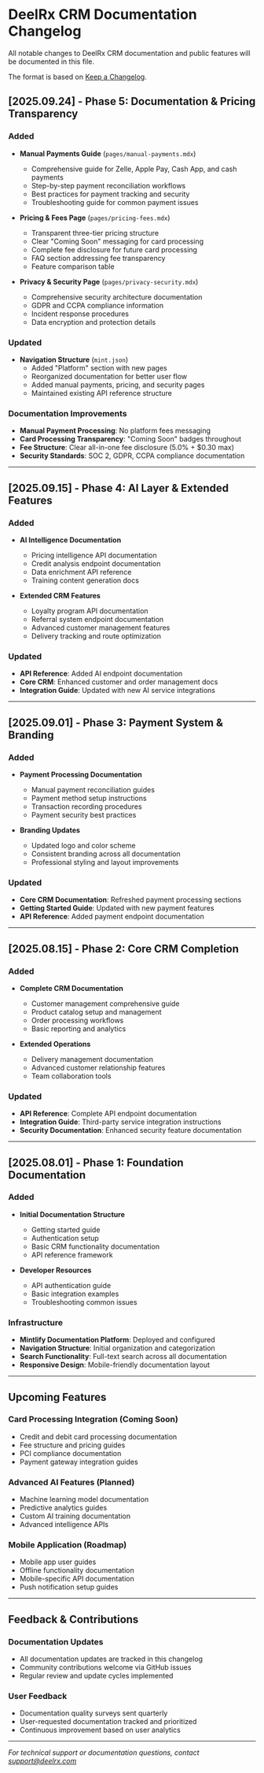 # DeelRx CRM Documentation Changelog

All notable changes to DeelRx CRM documentation and public features will be documented in this file.

The format is based on [Keep a Changelog](https://keepachangelog.com/en/1.0.0/).

## [2025.09.24] - Phase 5: Documentation & Pricing Transparency

### Added
- **Manual Payments Guide** (`pages/manual-payments.mdx`)
  - Comprehensive guide for Zelle, Apple Pay, Cash App, and cash payments
  - Step-by-step payment reconciliation workflows
  - Best practices for payment tracking and security
  - Troubleshooting guide for common payment issues

- **Pricing & Fees Page** (`pages/pricing-fees.mdx`)
  - Transparent three-tier pricing structure
  - Clear "Coming Soon" messaging for card processing
  - Complete fee disclosure for future card processing
  - FAQ section addressing fee transparency
  - Feature comparison table

- **Privacy & Security Page** (`pages/privacy-security.mdx`)
  - Comprehensive security architecture documentation
  - GDPR and CCPA compliance information
  - Incident response procedures
  - Data encryption and protection details

### Updated
- **Navigation Structure** (`mint.json`)
  - Added "Platform" section with new pages
  - Reorganized documentation for better user flow
  - Added manual payments, pricing, and security pages
  - Maintained existing API reference structure

### Documentation Improvements
- **Manual Payment Processing**: No platform fees messaging
- **Card Processing Transparency**: "Coming Soon" badges throughout
- **Fee Structure**: Clear all-in-one fee disclosure (5.0% + $0.30 max)
- **Security Standards**: SOC 2, GDPR, CCPA compliance documentation

---

## [2025.09.15] - Phase 4: AI Layer & Extended Features

### Added
- **AI Intelligence Documentation**
  - Pricing intelligence API documentation
  - Credit analysis endpoint documentation
  - Data enrichment API reference
  - Training content generation docs

- **Extended CRM Features**
  - Loyalty program API documentation
  - Referral system endpoint documentation
  - Advanced customer management features
  - Delivery tracking and route optimization

### Updated
- **API Reference**: Added AI endpoint documentation
- **Core CRM**: Enhanced customer and order management docs
- **Integration Guide**: Updated with new AI service integrations

---

## [2025.09.01] - Phase 3: Payment System & Branding

### Added
- **Payment Processing Documentation**
  - Manual payment reconciliation guides
  - Payment method setup instructions
  - Transaction recording procedures
  - Payment security best practices

- **Branding Updates**
  - Updated logo and color scheme
  - Consistent branding across all documentation
  - Professional styling and layout improvements

### Updated
- **Core CRM Documentation**: Refreshed payment processing sections
- **Getting Started Guide**: Updated with new payment features
- **API Reference**: Added payment endpoint documentation

---

## [2025.08.15] - Phase 2: Core CRM Completion

### Added
- **Complete CRM Documentation**
  - Customer management comprehensive guide
  - Product catalog setup and management
  - Order processing workflows
  - Basic reporting and analytics

- **Extended Operations**
  - Delivery management documentation
  - Advanced customer relationship features
  - Team collaboration tools

### Updated
- **API Reference**: Complete API endpoint documentation  
- **Integration Guide**: Third-party service integration instructions
- **Security Documentation**: Enhanced security feature documentation

---

## [2025.08.01] - Phase 1: Foundation Documentation

### Added
- **Initial Documentation Structure**
  - Getting started guide
  - Authentication setup
  - Basic CRM functionality documentation
  - API reference framework

- **Developer Resources**
  - API authentication guide
  - Basic integration examples
  - Troubleshooting common issues

### Infrastructure
- **Mintlify Documentation Platform**: Deployed and configured
- **Navigation Structure**: Initial organization and categorization
- **Search Functionality**: Full-text search across all documentation
- **Responsive Design**: Mobile-friendly documentation layout

---

## Upcoming Features

### Card Processing Integration (Coming Soon)
- Credit and debit card processing documentation
- Fee structure and pricing guides
- PCI compliance documentation
- Payment gateway integration guides

### Advanced AI Features (Planned)
- Machine learning model documentation
- Predictive analytics guides
- Custom AI training documentation
- Advanced intelligence APIs

### Mobile Application (Roadmap)
- Mobile app user guides
- Offline functionality documentation
- Mobile-specific API documentation
- Push notification setup guides

---

## Feedback & Contributions

### Documentation Updates
- All documentation updates are tracked in this changelog
- Community contributions welcome via GitHub issues
- Regular review and update cycles implemented

### User Feedback
- Documentation quality surveys sent quarterly
- User-requested documentation tracked and prioritized
- Continuous improvement based on user analytics

---

*For technical support or documentation questions, contact [support@deelrx.com](mailto:support@deelrx.com)*